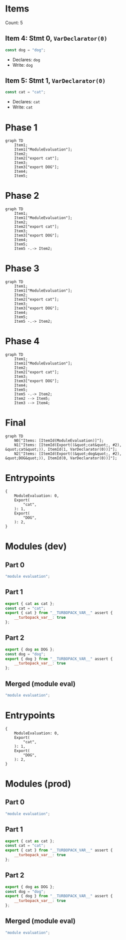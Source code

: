 # Items

Count: 5

## Item 4: Stmt 0, `VarDeclarator(0)`

```js
const dog = "dog";

```

- Declares: `dog`
- Write: `dog`

## Item 5: Stmt 1, `VarDeclarator(0)`

```js
const cat = "cat";

```

- Declares: `cat`
- Write: `cat`

# Phase 1
```mermaid
graph TD
    Item1;
    Item1["ModuleEvaluation"];
    Item2;
    Item2["export cat"];
    Item3;
    Item3["export DOG"];
    Item4;
    Item5;
```
# Phase 2
```mermaid
graph TD
    Item1;
    Item1["ModuleEvaluation"];
    Item2;
    Item2["export cat"];
    Item3;
    Item3["export DOG"];
    Item4;
    Item5;
    Item5 -.-> Item2;
```
# Phase 3
```mermaid
graph TD
    Item1;
    Item1["ModuleEvaluation"];
    Item2;
    Item2["export cat"];
    Item3;
    Item3["export DOG"];
    Item4;
    Item5;
    Item5 -.-> Item2;
```
# Phase 4
```mermaid
graph TD
    Item1;
    Item1["ModuleEvaluation"];
    Item2;
    Item2["export cat"];
    Item3;
    Item3["export DOG"];
    Item4;
    Item5;
    Item5 -.-> Item2;
    Item2 --> Item5;
    Item3 --> Item4;
```
# Final
```mermaid
graph TD
    N0["Items: [ItemId(ModuleEvaluation)]"];
    N1["Items: [ItemId(Export((&quot;cat&quot;, #2), &quot;cat&quot;)), ItemId(1, VarDeclarator(0))]"];
    N2["Items: [ItemId(Export((&quot;dog&quot;, #2), &quot;DOG&quot;)), ItemId(0, VarDeclarator(0))]"];
```
# Entrypoints

```
{
    ModuleEvaluation: 0,
    Export(
        "cat",
    ): 1,
    Export(
        "DOG",
    ): 2,
}
```


# Modules (dev)
## Part 0
```js
"module evaluation";

```
## Part 1
```js
export { cat as cat };
const cat = "cat";
export { cat } from "__TURBOPACK_VAR__" assert {
    __turbopack_var__: true
};

```
## Part 2
```js
export { dog as DOG };
const dog = "dog";
export { dog } from "__TURBOPACK_VAR__" assert {
    __turbopack_var__: true
};

```
## Merged (module eval)
```js
"module evaluation";

```
# Entrypoints

```
{
    ModuleEvaluation: 0,
    Export(
        "cat",
    ): 1,
    Export(
        "DOG",
    ): 2,
}
```


# Modules (prod)
## Part 0
```js
"module evaluation";

```
## Part 1
```js
export { cat as cat };
const cat = "cat";
export { cat } from "__TURBOPACK_VAR__" assert {
    __turbopack_var__: true
};

```
## Part 2
```js
export { dog as DOG };
const dog = "dog";
export { dog } from "__TURBOPACK_VAR__" assert {
    __turbopack_var__: true
};

```
## Merged (module eval)
```js
"module evaluation";

```
